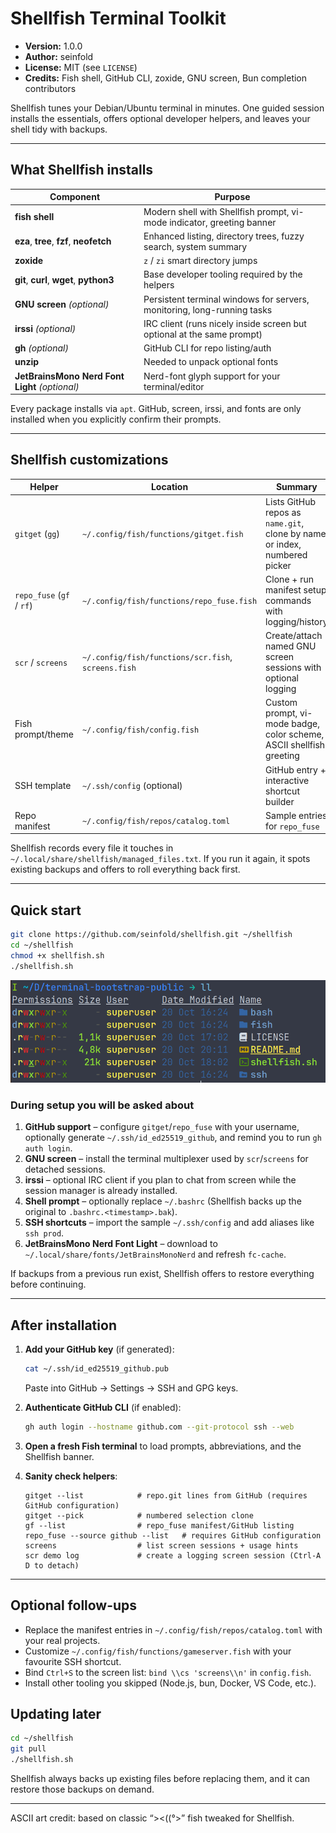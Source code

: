 # Shellfish Terminal Toolkit

- **Version:** 1.0.0
- **Author:** seinfold
- **License:** MIT (see `LICENSE`)
- **Credits:** Fish shell, GitHub CLI, zoxide, GNU screen, Bun completion contributors

Shellfish tunes your Debian/Ubuntu terminal in minutes. One guided session installs the essentials, offers optional developer helpers, and leaves your shell tidy with backups.

---

## What Shellfish installs

| Component | Purpose |
|-----------|---------|
| **fish shell** | Modern shell with Shellfish prompt, vi-mode indicator, greeting banner |
| **eza**, **tree**, **fzf**, **neofetch** | Enhanced listing, directory trees, fuzzy search, system summary |
| **zoxide** | `z` / `zi` smart directory jumps |
| **git**, **curl**, **wget**, **python3** | Base developer tooling required by the helpers |
| **GNU screen** *(optional)* | Persistent terminal windows for servers, monitoring, long-running tasks |
| **irssi** *(optional)* | IRC client (runs nicely inside screen but optional at the same prompt) |
| **gh** *(optional)* | GitHub CLI for repo listing/auth |
| **unzip** | Needed to unpack optional fonts |
| **JetBrainsMono Nerd Font Light** *(optional)* | Nerd-font glyph support for your terminal/editor |

Every package installs via `apt`. GitHub, screen, irssi, and fonts are only installed when you explicitly confirm their prompts.

---

## Shellfish customizations

| Helper | Location | Summary |
|--------|----------|---------|
| `gitget` (`gg`) | `~/.config/fish/functions/gitget.fish` | Lists GitHub repos as `name.git`, clone by name or index, numbered picker |
| `repo_fuse` (`gf` / `rf`) | `~/.config/fish/functions/repo_fuse.fish` | Clone + run manifest setup commands with logging/history |
| `scr` / `screens` | `~/.config/fish/functions/scr.fish`, `screens.fish` | Create/attach named GNU screen sessions with optional logging |
| Fish prompt/theme | `~/.config/fish/config.fish` | Custom prompt, vi-mode badge, color scheme, ASCII shellfish greeting |
| SSH template | `~/.ssh/config` (optional) | GitHub entry + interactive shortcut builder |
| Repo manifest | `~/.config/fish/repos/catalog.toml` | Sample entries for `repo_fuse` |

Shellfish records every file it touches in `~/.local/share/shellfish/managed_files.txt`. If you run it again, it spots existing backups and offers to roll everything back first.

---

## Quick start

```bash
git clone https://github.com/seinfold/shellfish.git ~/shellfish
cd ~/shellfish
chmod +x shellfish.sh
./shellfish.sh
```

![Shellfish terminal screenshot](https://github.com/seinfold/shellfish/raw/main/docs/shellfish-terminal.png "Shellfish terminal screenshot")

### During setup you will be asked about

1. **GitHub support** – configure `gitget`/`repo_fuse` with your username, optionally generate `~/.ssh/id_ed25519_github`, and remind you to run `gh auth login`.
2. **GNU screen** – install the terminal multiplexer used by `scr`/`screens` for detached sessions.
3. **irssi** – optional IRC client if you plan to chat from screen while the session manager is already installed.
4. **Shell prompt** – optionally replace `~/.bashrc` (Shellfish backs up the original to `.bashrc.<timestamp>.bak`).
5. **SSH shortcuts** – import the sample `~/.ssh/config` and add aliases like `ssh prod`.
6. **JetBrainsMono Nerd Font Light** – download to `~/.local/share/fonts/JetBrainsMonoNerd` and refresh `fc-cache`.

If backups from a previous run exist, Shellfish offers to restore everything before continuing.

---

## After installation

1. **Add your GitHub key** (if generated):
   ```bash
   cat ~/.ssh/id_ed25519_github.pub
   ```
   Paste into GitHub → Settings → SSH and GPG keys.

2. **Authenticate GitHub CLI** (if enabled):
   ```bash
   gh auth login --hostname github.com --git-protocol ssh --web
   ```

3. **Open a fresh Fish terminal** to load prompts, abbreviations, and the Shellfish banner.

4. **Sanity check helpers**:
   ```fish
   gitget --list            # repo.git lines from GitHub (requires GitHub configuration)
   gitget --pick            # numbered selection clone
   gf --list                # repo_fuse manifest/GitHub listing
   repo_fuse --source github --list   # requires GitHub configuration
   screens                  # list screen sessions + usage hints
   scr demo log             # create a logging screen session (Ctrl-A D to detach)
   ```

---

## Optional follow-ups

- Replace the manifest entries in `~/.config/fish/repos/catalog.toml` with your real projects.
- Customize `~/.config/fish/functions/gameserver.fish` with your favourite SSH shortcut.
- Bind `Ctrl+S` to the screen list: `bind \\cs 'screens\\n'` in `config.fish`.
- Install other tooling you skipped (Node.js, bun, Docker, VS Code, etc.).

## Updating later

```bash
cd ~/shellfish
git pull
./shellfish.sh
```

Shellfish always backs up existing files before replacing them, and it can restore those backups on demand.

---

ASCII art credit: based on classic “><((°>” fish tweaked for Shellfish.
